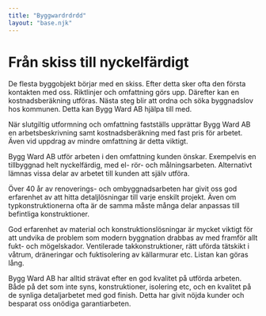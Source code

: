```yaml
---
title: "Byggwardrdrdd"
layout: "base.njk"
---
```


  <h1>Från skiss till nyckelfärdigt</h1>
  <p>
    De flesta byggobjekt börjar med en skiss. Efter detta sker ofta den
    första kontakten med oss. Riktlinjer och omfattning görs upp. Därefter
    kan en kostnadsberäkning utföras. Nästa steg blir att ordna och söka
    byggnadslov hos kommunen. Detta kan Bygg Ward AB hjälpa till med.
  </p>
  <p>
    När slutgiltig utformning och omfattning fastställs upprättar Bygg Ward
    AB en arbetsbeskrivning samt kostnadsberäkning med fast pris för
    arbetet. Även vid uppdrag av mindre omfattning är detta viktigt.
  </p>

  <p>
    Bygg Ward AB utför arbeten i den omfattning kunden önskar. Exempelvis en
    tillbyggnad helt nyckelfärdig, med el- rör- och målningsarbeten.
    Alternativt lämnas vissa delar av arbetet till kunden att själv utföra.
  </p>

  <p>
    Över 40 år av renoverings- och ombyggnadsarbeten har givit oss god
    erfarenhet av att hitta detaljlösningar till varje enskilt projekt. Även
    om typkonstruktionerna ofta är de samma måste många delar anpassas till
    befintliga konstruktioner.
  </p>

  <p>
    God erfarenhet av material och konstruktionslösningar är mycket viktigt
    för att undvika de problem som modern byggnation drabbas av med framför
    allt fukt- och mögelskador. Ventilerade takkonstruktioner, rätt uförda
    tätskikt i våtrum, dräneringar och fuktisolering av källarmurar etc.
    Listan kan göras lång.
  </p>

  <p>
    Bygg Ward AB har alltid strävat efter en god kvalitet på utförda
    arbeten. Både på det som inte syns, konstruktioner, isolering etc, och
    en kvalitet på de synliga detaljarbetet med god finish. Detta har givit
    nöjda kunder och besparat oss onödiga garantiarbeten.
  </p>

